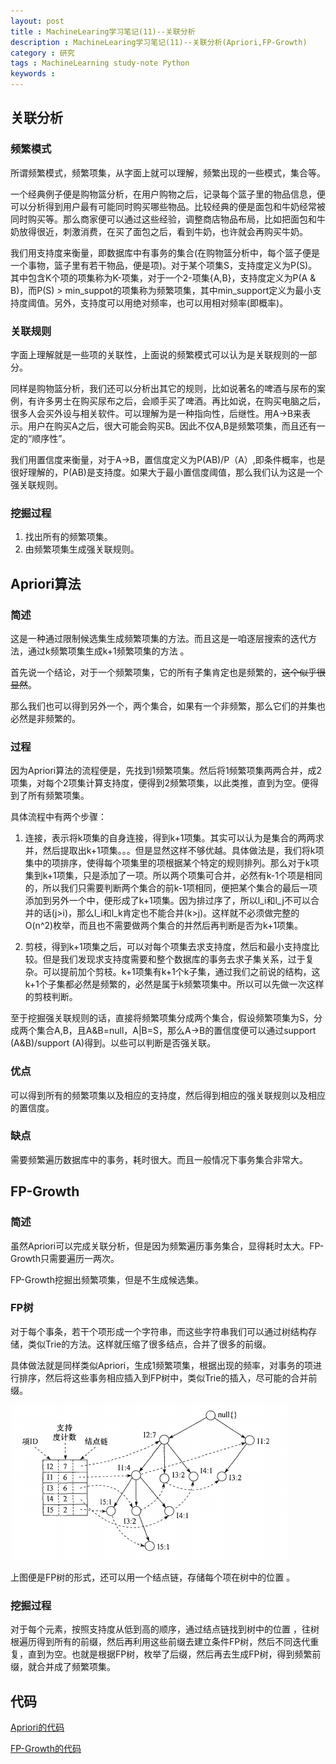 ```yaml
---
layout: post
title : MachineLearing学习笔记(11)--关联分析
description : MachineLearing学习笔记(11)--关联分析(Apriori,FP-Growth)
category : 研究
tags : MachineLearning study-note Python
keywords : 
---
```


## 关联分析

### 频繁模式
所谓频繁模式，频繁项集，从字面上就可以理解，频繁出现的一些模式，集合等。

一个经典例子便是购物篮分析，在用户购物之后，记录每个篮子里的物品信息，便可以分析得到用户最有可能同时购买哪些物品。比较经典的便是面包和牛奶经常被同时购买等。那么商家便可以通过这些经验，调整商店物品布局，比如把面包和牛奶放得很近，刺激消费，在买了面包之后，看到牛奶，也许就会再购买牛奶。

我们用支持度来衡量，即数据库中有事务的集合(在购物篮分析中，每个篮子便是一个事物，篮子里有若干物品，便是项)。对于某个项集S，支持度定义为P(S)。其中包含K个项的项集称为K-项集，对于一个2-项集{A,B}，支持度定义为P(A & B)，而P(S) > min\_suppot的项集称为频繁项集，其中min\_support定义为最小支持度阈值。另外，支持度可以用绝对频率，也可以用相对频率(即概率)。

### 关联规则
字面上理解就是一些项的关联性，上面说的频繁模式可以认为是关联规则的一部分。

同样是购物篮分析，我们还可以分析出其它的规则，比如说著名的啤酒与尿布的案例，有许多男士在购买尿布之后，会顺手买了啤酒。再比如说，在购买电脑之后，很多人会买外设与相关软件。可以理解为是一种指向性，后继性。用A->B来表示。用户在购买A之后，很大可能会购买B。因此不仅A,B是频繁项集，而且还有一定的“顺序性”。

我们用置信度来衡量，对于A->B，置信度定义为P(AB)/P（A）,即条件概率，也是很好理解的，P(AB)是支持度。如果大于最小置信度阈值，那么我们认为这是一个强关联规则。

### 挖掘过程
1.  找出所有的频繁项集。
2.  由频繁项集生成强关联规则。

## Apriori算法

### 简述
这是一种通过限制候选集生成频繁项集的方法。而且这是一咱逐层搜索的迭代方法，通过k频繁项集生成k+1频繁项集的方法 。

首先说一个结论，对于一个频繁项集，它的所有子集肯定也是频繁的，<del>这个似乎很显然</del>。

那么我们也可以得到另外一个，两个集合，如果有一个非频繁，那么它们的并集也必然是非频繁的。

### 过程

因为Apriori算法的流程便是，先找到1频繁项集。然后将1频繁项集两两合并，成2项集，对每个2项集计算支持度，便得到2频繁项集，以此类推，直到为空。便得到了所有频繁项集。

具体流程中有两个步骤：
1.  连接，表示将k项集的自身连接，得到k+1项集。其实可以认为是集合的两两求并，然后提取出k+1项集。。。但是显然这样不够优越。具体做法是，我们将k项集中的项排序，使得每个项集里的项根据某个特定的规则排列。那么对于k项集到k+1项集，只是添加了一项。所以两个项集可合并，必然有k-1个项是相同的，所以我们只需要判断两个集合的前k-1项相同，便把某个集合的最后一项添加到另外一个中，便形成了k+1项集。因为排过序了，所以l_i和l_j不可以合并的话(j>i)，那么l_i和l_k肯定也不能合并(k>j)。这样就不必须做完整的O(n^2)枚举，而且也不需要做两个集合的并然后再判断是否为k+1项集。

2.  剪枝，得到k+1项集之后，可以对每个项集去求支持度，然后和最小支持度比较。但是我们发现求支持度需要和整个数据库的事务去求子集关系，过于复杂。可以提前加个剪枝。k+1项集有k+1个k子集，通过我们之前说的结构，这k+1个子集都必然是频繁的，必然是属于k频繁项集中。所以可以先做一次这样的剪枝判断。

至于挖掘强关联规则的话，直接将频繁项集分成两个集合，假设频繁项集为S，分成两个集合A,B，且A&B=null，A|B=S，那么A->B的置信度便可以通过support (A&B)/support (A)得到。以些可以判断是否强关联。

### 优点
可以得到所有的频繁项集以及相应的支持度，然后得到相应的强关联规则以及相应的置信度。

### 缺点
需要频繁遍历数据库中的事务，耗时很大。而且一般情况下事务集合非常大。

## FP-Growth

### 简述
虽然Apriori可以完成关联分析，但是因为频繁遍历事务集合，显得耗时太大。FP-Growth只需要遍历一两次。

FP-Growth挖掘出频繁项集，但是不生成候选集。

### FP树
对于每个事条，若干个项形成一个字符串，而这些字符串我们可以通过树结构存储，类似Trie的方法。这样就压缩了很多结点，合并了很多的前缀。

具体做法就是同样类似Apriori，生成1频繁项集，根据出现的频率，对事务的项进行排序，然后将这些事务相应插入到FP树中，类似Trie的插入，尽可能的合并前缀。

![FPtree](/images/ML11_1.png)

上图便是FP树的形式，还可以用一个结点链，存储每个项在树中的位置 。

### 挖掘过程
对于每个元素，按照支持度从低到高的顺序，通过结点链找到树中的位置 ，往树根遍历得到所有的前缀，然后再利用这些前缀去建立条件FP树，然后不同迭代重复，直到为空。也就是根据FP树，枚举了后缀，然后再去生成FP树，得到频繁前缀，就合并成了频繁项集。

## 代码

[Apriori的代码](https://github.com/cxlove/MachineLearning/tree/master/Apriori)

[FP-Growth的代码](https://github.com/cxlove/MachineLearning/tree/master/fpGrowth)

















